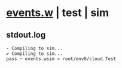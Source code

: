 # [events.w](../../../../examples/tests/valid/events.w) | test | sim

## stdout.log
```log
- Compiling to sim...
✔ Compiling to sim...
pass ─ events.wsim » root/env0/cloud.Test
```


